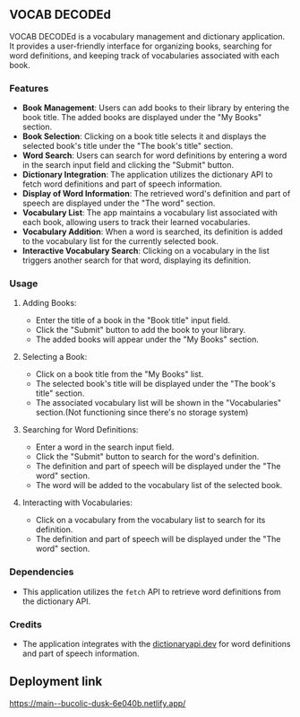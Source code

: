 ## VOCAB DECODEd

VOCAB DECODEd is a vocabulary management and dictionary application. It provides a user-friendly interface for organizing books, searching for word definitions, and keeping track of vocabularies associated with each book.

### Features

- **Book Management**: Users can add books to their library by entering the book title. The added books are displayed under the "My Books" section.
- **Book Selection**: Clicking on a book title selects it and displays the selected book's title under the "The book's title" section.
- **Word Search**: Users can search for word definitions by entering a word in the search input field and clicking the "Submit" button.
- **Dictionary Integration**: The application utilizes the dictionary API to fetch word definitions and part of speech information.
- **Display of Word Information**: The retrieved word's definition and part of speech are displayed under the "The word" section.
- **Vocabulary List**: The app maintains a vocabulary list associated with each book, allowing users to track their learned vocabularies.
- **Vocabulary Addition**: When a word is searched, its definition is added to the vocabulary list for the currently selected book.
- **Interactive Vocabulary Search**: Clicking on a vocabulary in the list triggers another search for that word, displaying its definition.

### Usage

1. Adding Books:

   - Enter the title of a book in the "Book title" input field.
   - Click the "Submit" button to add the book to your library.
   - The added books will appear under the "My Books" section.

2. Selecting a Book:

   - Click on a book title from the "My Books" list.
   - The selected book's title will be displayed under the "The book's title" section.
   - The associated vocabulary list will be shown in the "Vocabularies" section.(Not functioning since there's no storage system)

3. Searching for Word Definitions:

   - Enter a word in the search input field.
   - Click the "Submit" button to search for the word's definition.
   - The definition and part of speech will be displayed under the "The word" section.
   - The word will be added to the vocabulary list of the selected book.

4. Interacting with Vocabularies:
   - Click on a vocabulary from the vocabulary list to search for its definition.
   - The definition and part of speech will be displayed under the "The word" section.

### Dependencies

- This application utilizes the `fetch` API to retrieve word definitions from the dictionary API.

### Credits

- The application integrates with the [dictionaryapi.dev](https://dictionaryapi.dev/) for word definitions and part of speech information.

## Deployment link

https://main--bucolic-dusk-6e040b.netlify.app/
